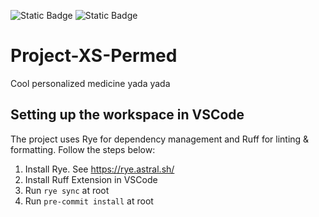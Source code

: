 ![Static Badge](https://img.shields.io/badge/Author-Xinlu%20Shi-blue)
![Static Badge](https://img.shields.io/badge/Author-Lucia%20Sanchez-green)


# Project-XS-Permed

Cool personalized medicine yada yada

## Setting up the workspace in VSCode

The project uses Rye for dependency management and Ruff for linting & formatting. Follow the steps below:
1. Install Rye. See https://rye.astral.sh/
2. Install Ruff Extension in VSCode
3. Run `rye sync` at root
4. Run `pre-commit install` at root






